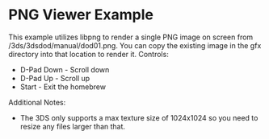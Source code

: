 PNG Viewer Example
=======

This example utilizes libpng to render a single PNG image on screen from /3ds/3dsdod/manual/dod01.png.
You can copy the existing image in the gfx directory into that location to render it.
Controls:
- D-Pad Down - Scroll down
- D-Pad Up - Scroll up
- Start - Exit the homebrew

Additional Notes:
- The 3DS only supports a max texture size of 1024x1024 so you need to resize any files larger than that.
